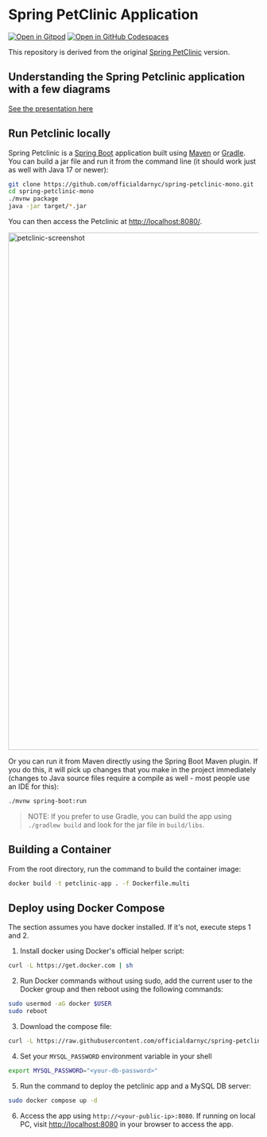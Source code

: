 # Spring PetClinic Application

[![Open in Gitpod](https://gitpod.io/button/open-in-gitpod.svg)](https://gitpod.io/#https://github.com/officialdarnyc/spring-petclinic-mono) [![Open in GitHub Codespaces](https://github.com/codespaces/badge.svg)](https://github.com/codespaces/new?hide_repo_select=true&ref=main&repo=7517918)

This repository is derived from the original [Spring PetClinic](https://github.com/spring-projects/spring-petclinic) version.

## Understanding the Spring Petclinic application with a few diagrams

[See the presentation here](https://speakerdeck.com/michaelisvy/spring-petclinic-sample-application)

## Run Petclinic locally

Spring Petclinic is a [Spring Boot](https://spring.io/guides/gs/spring-boot) application built using [Maven](https://spring.io/guides/gs/maven/) or [Gradle](https://spring.io/guides/gs/gradle/). You can build a jar file and run it from the command line (it should work just as well with Java 17 or newer):

```bash
git clone https://github.com/officialdarnyc/spring-petclinic-mono.git
cd spring-petclinic-mono
./mvnw package
java -jar target/*.jar
```

You can then access the Petclinic at <http://localhost:8080/>.

<img width="1042" alt="petclinic-screenshot" src="https://cloud.githubusercontent.com/assets/838318/19727082/2aee6d6c-9b8e-11e6-81fe-e889a5ddfded.png">

Or you can run it from Maven directly using the Spring Boot Maven plugin. If you do this, it will pick up changes that you make in the project immediately (changes to Java source files require a compile as well - most people use an IDE for this):

```bash
./mvnw spring-boot:run
```

> NOTE: If you prefer to use Gradle, you can build the app using `./gradlew build` and look for the jar file in `build/libs`.

## Building a Container

From the root directory, run the command to build the container image:

```bash
docker build -t petclinic-app . -f Dockerfile.multi
```

## Deploy using Docker Compose

The section assumes you have docker installed. If it's not, execute steps 1 and 2.

1. Install docker using Docker's official helper script:
```bash
curl -L https://get.docker.com | sh
```

2. Run Docker commands without using sudo, add the current user to the Docker group and then reboot using the following commands:
```bash
sudo usermod -aG docker $USER
sudo reboot
```

3. Download the compose file:
```bash
curl -L https://raw.githubusercontent.com/officialdarnyc/spring-petclinic-mono/main/docker-compose.yml -O
```

4. Set your `MYSQL_PASSWORD` environment variable in your shell
```bash
export MYSQL_PASSWORD="<your-db-password>"
```

5. Run the command to deploy the petclinic app and a MySQL DB server:
```bash
sudo docker compose up -d
```
6. Access the app using `http://<your-public-ip>:8080`. If running on local PC, visit [http://localhost:8080](http://localhost:8080) in your browser to access the app.


